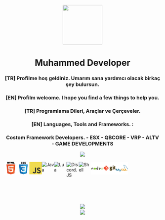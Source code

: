 <p align="center">
    <img width="128" height="128" src="https://avatars.githubusercontent.com/u/56224780s=400&u=91fe99543119db4b3d8fe835df7b6789732d1340&v=4size=2048"/>
</p>


<h1 align="center">Muhammed Developer</h1>

<h3 align="center">[TR] Profilme hoş geldiniz. Umarım sana yardımcı olacak birkaç şey bulursun.</h3>
<h3 align="center">[EN] Profilm welcome. I hope you find a few things to help you.</h3>


<h3 align="center">[TR] Programlama Dileri, Araçlar ve Çerçeveler.</h3>
<h3 align="center">[EN] Languages, Tools and Frameworks. :</h3>

<h3 align="center">Costom Framework Developers. - ESX - QBCORE - VRP - ALTV - GAME DEVELOPMENTS</h3>

<div align="center">
  <img width=800 src="https://github-profile-trophy.vercel.app/?username=muhammed10100&column=8&theme=darkhub&no-frame=true"/>
</div>

<p>
<img align="left" alt="HTML5" width="40px" src="https://raw.githubusercontent.com/github/explore/80688e429a7d4ef2fca1e82350fe8e3517d3494d/topics/html/html.png" />
<img align="left" alt="CSS3" width="40px" src="https://raw.githubusercontent.com/github/explore/80688e429a7d4ef2fca1e82350fe8e3517d3494d/topics/css/css.png" />
<img align="left" alt="JavaScript" width="40px" src="https://raw.githubusercontent.com/github/explore/80688e429a7d4ef2fca1e82350fe8e3517d3494d/topics/javascript/javascript.png"/> </p>
<img align="left" alt="Java" width="40px" src="https://icon-library.com/images/java-icon-images/java-icon-images-6.jpg" />
<img align="left" alt="Lua" width="40px" src="https://upload.wikimedia.org/wikipedia/commons/c/cf/Lua-Logo.svg" />
<img align="left" alt="Discord.JS" width="40px" src="https://discord.js.org/static/logo-square.png" />
<img align="left" alt="Shell" width="40px" src="https://cdn.discordapp.com/attachments/616593062130614282/807912423935836200/shell.png" />
<img align="left" alt="Node.js" width="40px" src="https://raw.githubusercontent.com/devicons/devicon/master/icons/nodejs/nodejs-original-wordmark.svg" />
<img align="left" alt="Git" width="40px" src="https://raw.githubusercontent.com/github/explore/80688e429a7d4ef2fca1e82350fe8e3517d3494d/topics/git/git.png" />
</p>

<p>
<img align="center" alt="mysql" width="40px" src="https://raw.githubusercontent.com/devicons/devicon/master/icons/mysql/mysql-original-wordmark.svg"  />
</p>

<br />
<br />
<br />
<br />

<p align="center">
  <img src="https://github-readme-stats.vercel.app/api/top-langs/?username=muhammed10100&theme=dark">
  <br>
  <img src="https://github-readme-stats.vercel.app/api?username=muhammed10100&count_private=true&show_icons=true&theme=dark&layout=compact">
</p>
